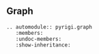 ## Graph

```{eval-rst}
.. automodule:: pyrigi.graph
   :members:
   :undoc-members:
   :show-inheritance:
```